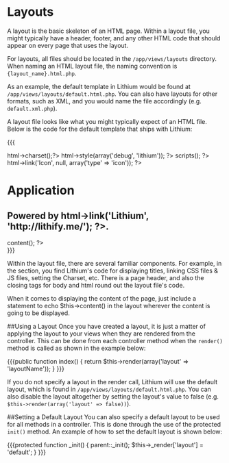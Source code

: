 # Layouts
A layout is the basic skeleton of an HTML page.  Within a layout file, you might typically have a header, footer, and any other HTML code that should appear on every page that uses the layout.

For layouts, all files should be located in the `/app/views/layouts`  directory.  When naming an HTML layout file, the naming convention is `{layout_name}.html.php`.

As an example, the default template in Lithium would be found at `/app/views/layouts/default.html.php`.  You can also have layouts for other formats, such as XML, and you would name the file accordingly (e.g. `default.xml.php`).

A layout file looks like what you might typically expect of an HTML file.  Below is the code for the default template that ships with Lithium:

{{{<!doctype html>
   <html>
   <head>
   	<?php echo $this->html->charset();?>
   	<title>Application > <?php echo $this->title(); ?></title>
   	<?php echo $this->html->style(array('debug', 'lithium')); ?>
   	<?php echo $this->scripts(); ?>
   	<?php echo $this->html->link('Icon', null, array('type' => 'icon')); ?>
   </head>
   <body class="app">
   	<div id="container">
   		<div id="header">
   			<h1>Application</h1>
   			<h2>
   				Powered by <?php echo $this->html->link('Lithium', 'http://lithify.me/'); ?>.
   			</h2>
   		</div>
   		<div id="content">
   			<?php echo $this->content(); ?>
   		</div>
   	</div>
   </body>
   </html>}}}

Within the layout file, there are several familiar components.  For example, in the <head> section, you find Lithium's code for displaying titles, linking CSS files & JS files, setting the Charset, etc.  There is a page header, and also the closing tags for body and html round out the layout file's code.

When it comes to displaying the content of the page, just include a statement to echo $this->content() in the layout wherever the content is going to be displayed.

##Using a Layout
Once you have created a layout, it is just a matter of applying the layout to your views when they are rendered from the controller.  This can be done from each controller method when the `render()` method is called as shown in the example below:

{{{public function index() {
	return $this->render(array('layout' => 'layoutName'));
}
}}}

If you do not specify a layout in the render call, Lithium will use the default layout, which is found in `/app/views/layouts/default.html.php`.  You can also disable the layout altogether by setting the layout's value to false (e.g. `$this->render(array('layout' => false))`).

##Setting a Default Layout
You can also specify a default layout to be used for all methods in a controller.  This is done through the use of the protected `init()` method.  An example of how to set the default layout is shown below:

{{{protected function _init() {
	parent::_init();
	$this->_render['layout'] = 'default';
}
}}}
